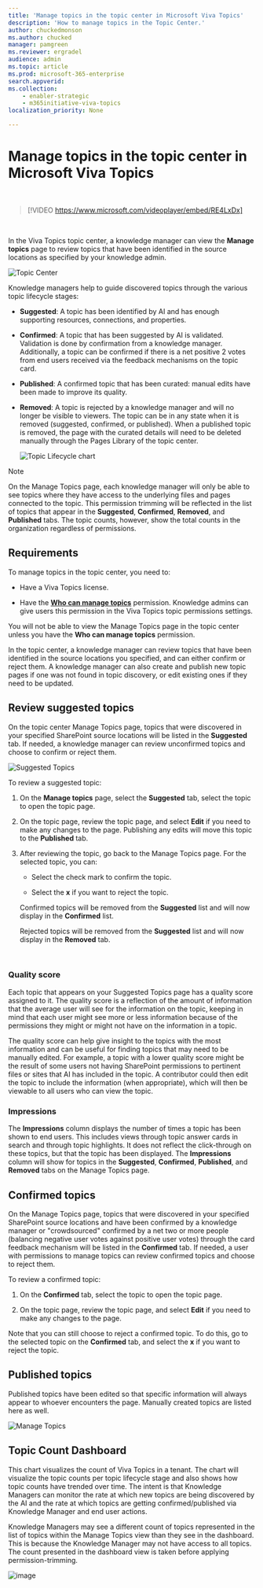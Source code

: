 ```yaml
---
title: 'Manage topics in the topic center in Microsoft Viva Topics'
description: 'How to manage topics in the Topic Center.'
author: chuckedmonson
ms.author: chucked
manager: pamgreen
ms.reviewer: ergradel
audience: admin
ms.topic: article
ms.prod: microsoft-365-enterprise
search.appverid: 
ms.collection: 
    - enabler-strategic 
    - m365initiative-viva-topics
localization_priority: None

---
```

# Manage topics in the topic center in Microsoft Viva Topics

</br>

> [!VIDEO https://www.microsoft.com/videoplayer/embed/RE4LxDx]  

</br>


In the Viva Topics topic center, a knowledge manager can view the **Manage topics** page to review topics that have been identified in the source locations as specified by your knowledge admin.  

   ![Topic Center](../media/knowledge-management/topic-center.png) </br> 



Knowledge managers help to guide discovered topics through the various topic lifecycle stages:

- **Suggested**: A topic has been identified by AI and has enough supporting resources, connections, and properties.
- **Confirmed**: A topic that has been suggested by AI is validated. Validation is done by confirmation from a knowledge manager. Additionally, a topic can be confirmed if there is a net positive 2 votes from end users received via the feedback mechanisms on the topic card.
- **Published**: A confirmed topic that has been curated: manual edits have been made to improve its quality.
- **Removed**: A topic is rejected by a knowledge manager and will no longer be visible to viewers. The topic can be in any state when it is removed (suggested, confirmed, or published). When a published topic is removed, the page with the curated details will need to be deleted manually through the Pages Library of the topic center.

   ![Topic Lifecycle chart](../media/knowledge-management/topic-lifecycle.png) </br> 

> [!Note] 
> On the Manage Topics page, each knowledge manager will only be able to see topics where they have access to the underlying files and pages connected to the topic. This permission trimming will be reflected in the list of topics that appear in the **Suggested**, **Confirmed**, **Removed**, and **Published** tabs. The topic counts, however, show the total counts in the organization regardless of permissions.

## Requirements

To manage topics in the topic center, you need to:
- Have a Viva Topics license.

- Have the [**Who can manage topics**](./topic-experiences-user-permissions.md) permission. Knowledge admins can give users this permission in the Viva Topics topic permissions settings. 

You will not be able to view the Manage Topics page in the topic center unless you have the **Who can manage topics** permission.

In the topic center, a knowledge manager can review topics that have been identified in the source locations you specified, and can either confirm or reject them. A knowledge manager can also create and publish new topic pages if one was not found in topic discovery, or edit existing ones if they need to be updated.


## Review suggested topics

On the topic center Manage Topics page, topics that were discovered in your specified SharePoint source locations will be listed in the **Suggested** tab. If needed, a knowledge manager can review unconfirmed topics and choose to confirm or reject them.

   ![Suggested Topics](../media/knowledge-management/quality-score.png) </br> 

To review a suggested topic:

1. On the **Manage topics** page, select the **Suggested** tab, select the topic to open the topic page.</br>

2. On the topic page, review the topic page, and select **Edit** if you need to make any changes to the page. Publishing any edits will move this topic to the **Published** tab.

3. After reviewing the topic, go back to the Manage Topics page. For the selected topic, you can:

   - Select the check mark to confirm the topic.
    
   - Select the **x** if you want to reject the topic.

    Confirmed topics will be removed from the **Suggested** list and will now display in the **Confirmed** list.

    Rejected topics will be removed from the **Suggested** list and will now display in the **Removed** tab.

   </br> 

### Quality score

Each topic that appears on your Suggested Topics page has a quality score assigned to it. The quality score is a reflection of the amount of information that the average user will see for the information on the topic, keeping in mind that each user might see more or less information because of the permissions they might or might not have on the information in a topic. 

The quality score can help give insight to the topics with the most information and can be useful for finding topics that may need to be manually edited. For example, a topic with a lower quality score might be the result of some users not having SharePoint permissions to pertinent files or sites that AI has included in the topic. A contributor could then edit the topic to include the information (when appropriate), which will then be viewable to all users who can view the topic.

### Impressions

The **Impressions** column displays the number of times a topic has been shown to end users. This includes views through topic answer cards in search and through topic highlights. It does not reflect the click-through on these topics, but that the topic has been displayed. The **Impressions** column will show for topics in the **Suggested**, **Confirmed**, **Published**, and **Removed** tabs on the Manage Topics page.

## Confirmed topics

On the Manage Topics page, topics that were discovered in your specified SharePoint source locations and have been confirmed by a knowledge manager or "crowdsourced" confirmed by a net two or more people (balancing negative user votes against positive user votes) through the card feedback mechanism will be listed in the **Confirmed** tab. If needed, a user with permissions to manage topics can review confirmed topics and choose to reject them.

To review a confirmed topic:

1. On the **Confirmed** tab, select the topic to open the topic page.</br>

2. On the topic page, review the topic page, and select **Edit** if you need to make any changes to the page.

Note that you can still choose to reject a confirmed topic. To do this, go to the selected topic on the **Confirmed** tab, and select the **x** if you want to reject the topic.

## Published topics
Published topics have been edited so that specific information will always appear to whoever encounters the page. Manually created topics are listed here as well.

   ![Manage Topics](../media/knowledge-management/manage-topics-new.png) </br>
   
## Topic Count Dashboard
This chart visualizes the count of Viva Topics in a tenant. The chart will visualize the topic counts per topic lifecycle stage and also shows how topic counts have trended over time. The intent is that Knowledge Managers can monitor the rate at which new topics are being discovered by the AI and the rate at which topics are getting confirmed/published via Knowledge Manager and end user actions.

Knowledge Managers may see a different count of topics represented in the list of topics within the Manage Topics view than they see in the dashboard. This is because the Knowledge Manager may not have access to all topics. The count presented in the dashboard view is taken before applying permission-trimming. 

![image](https://user-images.githubusercontent.com/82847165/117502965-28594a80-af35-11eb-83f2-a79b68bf7e75.png)

